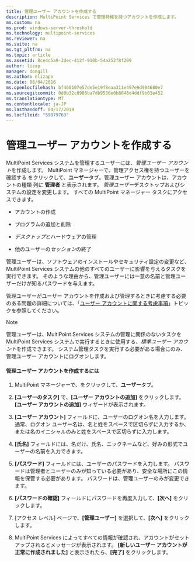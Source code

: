 ```yaml
---
title: 管理ユーザー アカウントを作成する
description: MultiPoint Services で管理特権を持つアカウントを作成します。
ms.custom: na
ms.prod: windows-server-threshold
ms.technology: multipoint-services
ms.reviewer: na
ms.suite: na
ms.tgt_pltfrm: na
ms.topic: article
ms.assetid: 8ce4c5a9-3dec-412f-910b-54a252f8f209
author: lizap
manager: dongill
ms.author: elizapo
ms.date: 08/04/2016
ms.openlocfilehash: bf460107e57de5e19f8eaa311e497e9d984680e7
ms.sourcegitcommit: 0d0b32c8986ba7db9536e0b8648d4ddf9b03e452
ms.translationtype: MT
ms.contentlocale: ja-JP
ms.lasthandoff: 04/17/2019
ms.locfileid: "59879763"
---
```

# <a name="create-an-administrative-user-account"></a>管理ユーザー アカウントを作成する
MultiPoint Services システムを管理するユーザーには、*管理ユーザー アカウント*を作成します。 MultiPoint マネージャーで、管理アクセス権を持つユーザーを確認する をクリックして、**ユーザー**タブ。管理ユーザー アカウントは、アカウントの種類 列に **管理者** と表示されます。 *管理ユーザー*デスクトップおよびシステムの設定を変更します。 すべての MultiPoint マネージャー タスクにアクセスできます。  
  
-   アカウントの作成  
  
-   プログラムの追加と削除  
  
-   *デスクトップ*とハードウェアの管理  
  
-   他のユーザーの*セッション*の終了  
  
管理ユーザーは、ソフトウェアのインストールやセキュリティ設定の変更など、MultiPoint Services システムの他のすべてのユーザーに影響を与えるタスクを実行できます。 そのような理由から、管理ユーザーには一意の名前と管理ユーザーだけが知るパスワードを与えます。  
  
管理ユーザーがユーザー アカウントを作成および管理するときに考慮する必要のある問題の詳細については、「[ユーザー アカウントに関する考慮事項](User-Account-Considerations.md)」トピックを参照してください。  
  
> [!NOTE]  
> 管理ユーザーは、MultiPoint Services システムの管理に関係のないタスクを MultiPoint Services システムで実行するときに使用する、*標準ユーザー アカウント*を作成できます。 システム管理タスクを実行する必要がある場合にのみ、管理ユーザー アカウントにログオンします。  
  
#### <a name="to-create-an-administrative-user-account"></a>管理ユーザー アカウントを作成するには  
  
1.  MultiPoint マネージャーで、をクリックして、**ユーザー**タブ。  
  
2.  **[ユーザーのタスク]** で、**[ユーザー アカウントの追加]** をクリックします。 **[ユーザー アカウントの追加]** ウィザードが表示されます。  
  
3.  **[ユーザー アカウント]** フィールドに、ユーザーのログオン名を入力します。 通常、ログオン ユーザー名は、名と姓をスペースで区切らずに入力するか、または名のイニシャルのみと姓をスペースで区切らずに入力します。  
  
4.  **[氏名]** フィールドには、名だけ、氏名、ニックネームなど、好みの形式でユーザーの名前を入力できます。  
  
5.  **[パスワード]** フィールドには、ユーザーのパスワードを入力します。 パスワードは管理者とユーザーのみが知っている必要があり、安全な場所にこの情報を保管する必要があります。 パスワードは、管理ユーザーのみが変更できます。  
  
6.  **[パスワードの確認]** フィールドにパスワードを再度入力して、**[次へ]** をクリックします。  
  
7.  [アクセス レベル] ページで、**[管理ユーザー]** を選択して、**[次へ]** をクリックします。  
  
8.  MultiPoint Services によってすべての情報が確認され、アカウントがセットアップされるとメッセージが表示されます。 **[新しいユーザー アカウントが正常に作成されました]** と表示されたら、**[完了]** をクリックします。  
